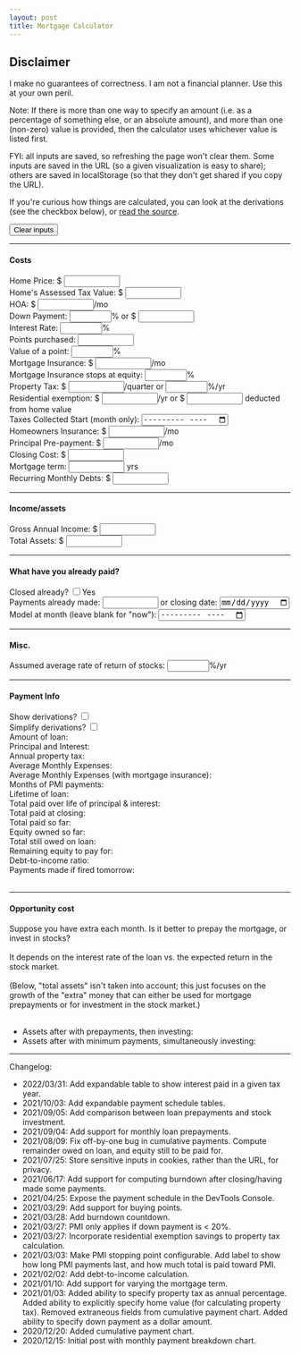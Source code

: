 ```yaml
---
layout: post
title: Mortgage Calculator
---
```


<link rel="stylesheet" href="https://cdn.jsdelivr.net/npm/katex@0.15.3/dist/katex.min.css" integrity="sha384-KiWOvVjnN8qwAZbuQyWDIbfCLFhLXNETzBQjA/92pIowpC0d2O3nppDGQVgwd2nB" crossorigin="anonymous">
<script async src="{{ site.baseurl }}/build/mortgage_script.js"></script>

## Disclaimer
I make no guarantees of correctness. I am not a financial planner. Use this at your own peril.

Note: If there is more than one way to specify an amount (i.e. as a
percentage of something else, or an absolute amount), and more than one
(non-zero) value is provided, then the calculator uses whichever value is
listed first.

FYI: all inputs are saved, so refreshing the page won't clear them. Some inputs
are saved in the URL (so a given visualization is easy to share); others are
saved in localStorage (so that they don't get shared if you copy the URL).

If you're curious how things are calculated, you can look at the derivations
(see the checkbox below), or [read the
source](https://github.com/cfredric/cfredric.github.io/tree/master/assets/ts).

<style>
  .absolute {
    width: 100px;
  }
  .percentage {
    width: 75px;
  }
</style>

<button type="button" id="clear-inputs-button">Clear inputs</button>

<hr>
<h4>Costs</h4>
<label>Home Price: $
  <input type="text" id="price-input" class="absolute" inputmode="decimal">
</label>
<br>
<label>Home's Assessed Tax Value: $
  <input type="text" id="home-value-input" class="absolute" inputmode="decimal">
  <span id='home-value-hint'></span>
</label>
<br>
<label>HOA: $
  <input type="text" id="hoa-input" class="absolute" inputmode="decimal">/mo
</label>
<br>
<label>Down Payment:
  <input type="text" id="down-payment-percentage-input" class="percentage" inputmode="decimal">%
</label>
or $
<input type="text" id="down-payment-absolute-input" class="absolute" inputmode="decimal">
<span id='down-payment-hint'></span>
<br>
<label>Interest Rate:
  <input type="text" id="interest-rate-input" class="percentage" inputmode="decimal">%
  <span id='interest-rate-hint'></span>
</label>
<br>
<label>Points purchased:
  <input type="text" id="points-purchased-input" class="absolute" inputmode="decimal">
</label>
<br>
<label>Value of a point:
  <input type="text" id="point-value-input" class="percentage" inputmode="decimal">%
  <span id='point-value-hint'></span>
</label>
<br>
<label>Mortgage Insurance: $
  <input type="text" id="mortgage-insurance-input" class="absolute" inputmode="decimal">/mo
</label>
<br>
<label>Mortgage Insurance stops at equity: 
  <input type="text" id="mortgage-insurance-equity-percentage-input" class="percentage" inputmode="decimal">%
  <span id='mortgage-insurance-equity-percent-hint'></span>
</label>
<br>
<label>Property Tax: $
  <input type="text" id="property-tax-absolute-input" class="absolute" inputmode="decimal">/quarter
</label>
or
<input type="text" id="property-tax-percentage-input" class="percentage" inputmode="decimal">%/yr
<span id='property-tax-percentage-hint'></span>
<br>
<label>Residential exemption: $
  <input type="text" id="residential-exemption-savings-input" class="absolute" inputmode="decimal">/yr
</label>
or $
<input type="text" id="residential-exemption-deduction-input" class="absolute" inputmode="decimal"> deducted from home value
<span id="residential-exemption-hint"></span>
<br>
<label>Taxes Collected Start (month only):
  <input type="month" id="tax-collection-start-input"></label>
<br>
<label>Homeowners Insurance: $
  <input type="text" id="homeowners-insurance-input" class="absolute" inputmode="decimal">/mo
</label>
<br>
<label>Principal Pre-payment: $
  <input type="text" id="prepayment-input" class="absolute" inputmode="decimal">/mo
</label>
<br>
<label>Closing Cost: $
  <input type="text" id="closing-cost-input" class="absolute" inputmode="decimal">
</label>
<br>
<label>Mortgage term: 
  <input type="text" id="mortgage-term-input" class="absolute" inputmode="decimal"> yrs
  <span id='mortgage-term-hint'></span>
</label>
<br>
<label>Recurring Monthly Debts: $
  <input type="text" id="monthly-debt-input" class="absolute" inputmode="decimal">
</label>
<br>
<hr>
<h4>Income/assets</h4>
<label>Gross Annual Income: $
  <input type="text" id="annual-income-input" class="absolute" inputmode="decimal">
</label>
<br>
<label>Total Assets: $
  <input type="text" id="total-assets-input" class="absolute" inputmode="decimal">
</label>
<br>
<hr>
<h4>What have you already paid?</h4>
<label>Closed already?
  <input type="checkbox" id="already-closed-input">Yes
</label>
<br>
<label>Payments already made: 
  <input type="text" id="payments-already-made-input" class="absolute" inputmode="decimal">
</label> or <label>closing date: <input type="date" id="closing-date-input"></label>
  <span id='payments-already-made-hint'></span>
<br>
<label>Model at month (leave blank for "now"): <input type="month" id="now-input"></label>
<div class="prepay">
  <hr>
  <h4>Misc.</h4>
  <label>Assumed average rate of return of stocks: 
    <input type="text" id="stocks-return-rate-input" class="percentage" inputmode="decimal">%/yr
    <span id='stocks-return-rate-hint'></span>
  </label>
  <br>
</div>
<hr>
<h4>Payment Info</h4>
<label>Show derivations?
  <input type="checkbox" id="show-derivations-input">
</label>
<br>
<span id="simplify-derivations-span">
<label>Simplify derivations?
  <input type="checkbox" id="simplify-derivations-input">
</label>
</span>
<div><span>Amount of loan: </span><span id="loan-amount-output"></span></div>
<div><span>Principal and Interest: </span><span id="principal-and-interest-output"></span></div>
<div><span>Annual property tax: </span><span id="annual-property-tax-output"></span></div>
<div><span>Average Monthly Expenses: </span><span id="monthly-expenses-output"></span></div>
<div id="monthly-expenses-pmi-div">
  <div><span>Average Monthly Expenses (with mortgage insurance): </span><span id="monthly-expenses-pmi-output"></span></div>
</div>
<div id="months-of-pmi-div">
  <div><span>Months of PMI payments: </span><span id="pmi-payment-timeline-output"></span></div>
</div>
<div><span>Lifetime of loan: </span><span id="lifetime-of-loan-output"></span></div>
<div><span>Total paid over life of principal & interest: </span><span id="lifetime-payment-output"></span></div>
<div><span>Total paid at closing: </span><span id="purchase-payment-output"></span></div>
<div id="total-paid-so-far-div"><span>Total paid so far: </span><span id="total-paid-so-far-output"></span></div>
<div id="equity-owned-so-far-div"><span>Equity owned so far: </span><span id="equity-owned-so-far-output"></span></div>
<div id="total-loan-owed-div"><span>Total still owed on loan: </span><span id="total-loan-owed-output"></span></div>
<div id="remaining-equity-to-pay-for-div"><span>Remaining equity to pay for: </span><span id="remaining-equity-to-pay-for-output"></span></div>
<div id="debt-to-income-ratio-div"><span>Debt-to-income ratio: </span><span id="debt-to-income-ratio-output"></span></div>
<div id="fired-tomorrow-countdown-div"><span>Payments made if fired tomorrow: </span><span id="fired-tomorrow-countdown-output"></span></div>
<br>

<div class="prepay">
<hr>
<h4>Opportunity cost</h4>
Suppose you have <span class="prepay-amount"></span> extra each month. Is it better to prepay the mortgage, or invest in stocks?
<br><br>
It depends on the interest rate of the loan vs. the expected return in the stock market.
<br><br>
(Below, "total assets" isn't taken into account; this just focuses on the growth of the "extra" money that can either be used for mortgage prepayments or for investment in the stock market.)
<br><br>
<ul>
<li>Assets after <span class="mortgage-term"></span> with prepayments, then investing: <span id="prepay-comparison-output"></span></li>
<li>Assets after <span class="mortgage-term"></span> with minimum payments, simultaneously investing: <span id="stocks-comparison-output"></span></li>
</ul>
</div>

<div id="tax_year_tab"></div>
<div id="schedule_viz"></div>
<div id="schedule_tab"></div>
<div id="cumulative_loan_viz"></div>
<div id="cumulative_tab"></div>
<div id="cumulative_viz"></div>

<hr>
Changelog:
<ul>
  <li>2022/03/31: Add expandable table to show interest paid in a given tax year.</li>
  <li>2021/10/03: Add expandable payment schedule tables.</li>
  <li>2021/09/05: Add comparison between loan prepayments and stock investment.</li>
  <li>2021/09/04: Add support for monthly loan prepayments.</li>
  <li>2021/08/09: Fix off-by-one bug in cumulative payments. Compute remainder owed on loan, and equity still to be paid for.</li>
  <li>2021/07/25: Store sensitive inputs in cookies, rather than the URL, for privacy.</li>
  <li>2021/06/17: Add support for computing burndown after closing/having made some payments.</li>
  <li>2021/04/25: Expose the payment schedule in the DevTools Console.</li>
  <li>2021/03/29: Add support for buying points.</li>
  <li>2021/03/28: Add burndown countdown.</li>
  <li>2021/03/27: PMI only applies if down payment is < 20%.</li>
  <li>2021/03/27: Incorporate residential exemption savings to property tax calculation.</li>
  <li>2021/03/03: Make PMI stopping point configurable. Add label to show how long PMI payments last, and how much total is paid toward PMI.</li>
  <li>2021/02/02: Add debt-to-income calculation.</li>
  <li>2021/01/10: Add support for varying the mortgage term.</li>
  <li>2021/01/03: Added ability to specify property tax as annual percentage. Added ability to explicitly specify home value (for calculating property tax). Removed extraneous fields from cumulative payment chart. Added ability to specify down payment as a dollar amount.</li>
  <li>2020/12/20: Added cumulative payment chart.</li>
  <li>2020/12/15: Initial post with monthly payment breakdown chart.</li>
</ul>

